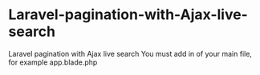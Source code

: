 # Laravel-pagination-with-Ajax-live-search
Laravel pagination with Ajax live search
You must add in <head> </head> of your main file, for example app.blade.php <meta name="csrf-token" content="{{ csrf_token() }}">
